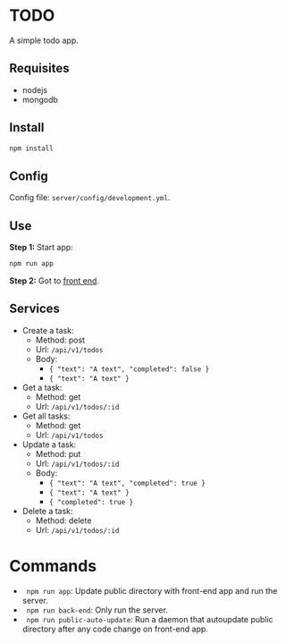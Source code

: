 # TODO
A simple todo app.

## Requisites
* nodejs
* mongodb

## Install
```bash
npm install
```

## Config
Config file: ``` server/config/development.yml ```.

## Use
**Step 1:** Start app:
```bash
npm run app
```

**Step 2:** Got to [front end](http://localhost:8080).

## Services

* Create a task:
    * Method: post
    * Url:  ```/api/v1/todos```
    * Body:
        * ```{ "text": "A text", "completed": false }```
        * ```{ "text": "A text" }```
* Get a task:
    * Method: get
    * Url: ```/api/v1/todos/:id```
* Get all tasks:
    * Method: get
    * Url: ```/api/v1/todos```
* Update a task:
    * Method: put
    * Url: ```/api/v1/todos/:id```
    * Body:
        * ```{ "text": "A text", "completed": true }```
        * ```{ "text": "A text" }```
        * ```{ "completed": true }```
* Delete a task:
    * Method: delete
    * Url: ```/api/v1/todos/:id```

# Commands

* ``` npm run app```: Update public directory with front-end app and run the server.
* ``` npm run back-end```: Only run the server.
* ``` npm run public-auto-update```: Run a daemon that autoupdate public directory after any code change on front-end app.